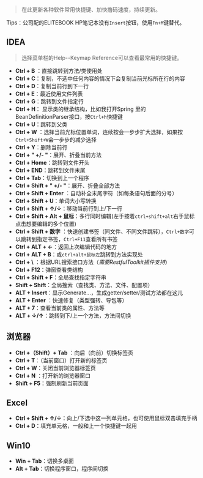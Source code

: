 > 在此更新各种软件常用快捷键、加快撸码速度，持续更新。

Tips：公司配的ELITEBOOK HP笔记本没有`Insert`按钮，使用`Fn+M`键替代。

## IDEA

> 选择菜单栏的Help--Keymap Reference可以查看最常用的快捷键。

- **Ctrl + B** ：直接跳转到方法/类使用处
- **Ctrl + C**：复制，不选中任何内容的情况下会复制当前光标所在行的内容
- **Ctrl + D**：复制当前行到下一行
- **Ctrl + E**：最近使用文件列表
- **Ctrl + G**：跳转到文件指定行
- **Ctrl + H**： 显示类的继承结构，比如我打开Spring 里的BeanDefinitionParser接口，按`Ctrl+h`快捷键
- **Ctrl + U**：跳转到父类
- **Ctrl + W** ：选择当前光标位置单词，连续按会一步步扩大选择，如果按`Ctrl+Shift+W`会一步步的减少选择
- **Ctrl + Y**：删除当前行
- **Ctrl + " +/- "**：展开、折叠当前方法
- **Ctrl + Home**：跳转到文件开头
- **Ctrl + END**：跳转到文件末尾
- **Ctrl + Tab**：切换到上一个程序
- **Ctrl + Shift + " +/- "**：展开、折叠全部方法
- **Ctrl + Shift + Enter** ：自动补全末尾字符（如每条语句后面的分号）
- **Ctrl + Shift + U**：单词大小写转换
- **Ctrl + Shift + ↑/↓**：移动当前行到上/下一行
- **Ctrl + Shift + Alt + 鼠标**：多行同时编辑(左手按着`ctrl+shift+alt`右手鼠标点击想要编辑的多个位置)
- **Ctrl + Shift + 数字** ：快速创建书签（同文件、不同文件跳转），`Ctrl+数字`可以跳转到指定书签，`Ctrl+F11`查看所有书签
- **Ctrl + ALT + ←**：返回上次编辑代码的地方
- **Ctrl + ALT + B**：或`ctrl+alt+鼠标左`跳转到方法实现处
- **Ctrl + \\** ：根据URL搜索接口方法（*需要RestfulToolkit插件支持*）
- **Ctrl + F12**：弹窗查看类结构
- **Ctrl + Shift + F**：全局查找指定字符串
- **Shift + Shift**：全局搜索（查找类、方法、文件、配置项）
- **ALT + Insert**：显示Generate...，生成getter/setter/测试方法都在这儿
- **ALT + Enter** ：快速修复（类型强转、导包等）
- **ALT + 7**：查看当前类的属性、方法等
- **ALT + ↓/↑**：跳转到下/上一个方法，方法间切换



## 浏览器

- **Ctrl +（Shift）+ Tab** ：向后（向前）切换标签页
- **Ctrl + T**：（当前窗口）打开新的标签页
- **Ctrl + W**：关闭当前浏览器标签页
- **Ctrl + N** ：打开新的浏览器窗口
- **Shift + F5**：强制刷新当前页面



## Excel

- **Ctrl + Shift + ↑/↓**：向上/下选中这一列单元格，也可使用鼠标双击填充手柄
- **Ctrl + D**：填充单元格，一般和上一个快捷键一起用



## Win10

- **Win + Tab**：切换多桌面
- **Alt + Tab**：切换程序窗口，程序间切换